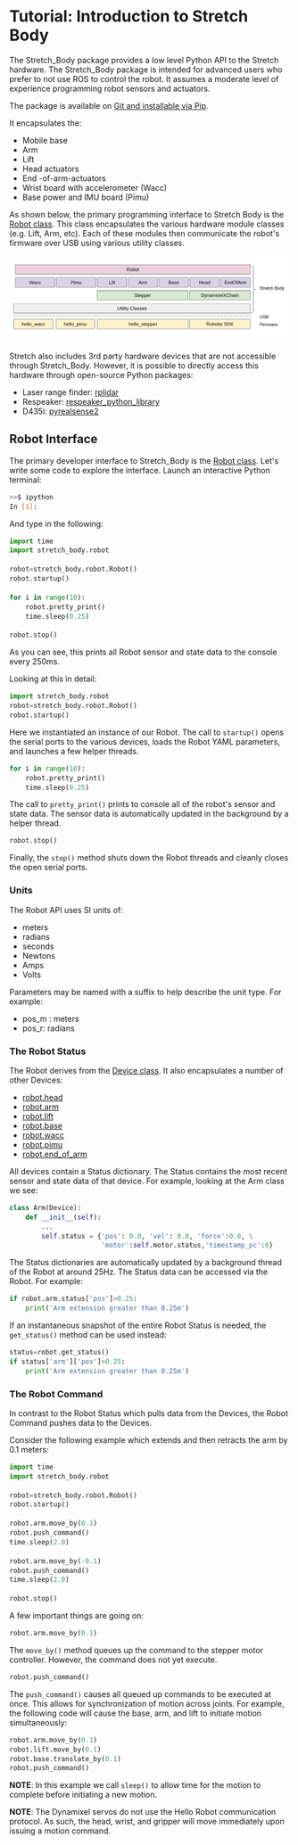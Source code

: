# Tutorial: Introduction to Stretch Body
The Stretch_Body package provides a low level Python API to the Stretch hardware.  The Stretch_Body package is intended for advanced users who prefer to not use ROS to control the robot. It assumes a moderate level of experience programming robot sensors and actuators.

The package is available on [Git and installable via Pip](https://github.com/hello-robot/stretch_body).

It encapsulates the:

* Mobile base 
* Arm 
* Lift 
* Head actuators
* End -of-arm-actuators
* Wrist  board with accelerometer (Wacc)
* Base power and IMU board (Pimu)

As shown below, the primary programming interface to Stretch Body is the [Robot class](https://github.com/hello-robot/stretch_body/blob/master/body/stretch_body/robot.py).  This class encapsulates the various hardware module classes  (e.g. Lift, Arm, etc). Each of these modules then communicate the robot's firmware over USB using various utility classes.

![alt_text](images/stretch_body_overview.png "image_tooltip")

Stretch also includes 3rd party hardware devices that are not accessible through Stretch_Body. However, it is possible to directly access this hardware through open-source Python packages:

* Laser range finder:  [rplidar](https://github.com/SkoltechRobotics/rplidar)
* Respeaker: [respeaker_python_library](https://github.com/respeaker/respeaker_python_library)
* D435i: [pyrealsense2](https://pypi.org/project/pyrealsense2/)




## Robot Interface

The primary developer interface to  Stretch_Body is the [Robot class](https://github.com/hello-robot/stretch_body/blob/master/body/stretch_body/robot.py).  Let's write some code to explore the interface. Launch an interactive Python terminal:

```bash
>>$ ipython
In [1]: 
```

And type in the following:

```python linenums="1"
import time
import stretch_body.robot

robot=stretch_body.robot.Robot()
robot.startup()

for i in range(10):
	robot.pretty_print()
	time.sleep(0.25)
	
robot.stop()

```

As you can see, this prints all Robot sensor and state data to the console every 250ms. 



Looking at this in detail:

```python linenums="4"
import stretch_body.robot
robot=stretch_body.robot.Robot()
robot.startup()
```

Here we instantiated an instance of our Robot. The call to `startup()` opens the serial ports to the various devices, loads the Robot YAML parameters, and launches a few helper threads.

```python linenums="7"
for i in range(10):
	robot.pretty_print()
	time.sleep(0.25)
```

The call to `pretty_print()` prints to console all of the robot's sensor and state data. The sensor data is automatically updated in the background by a helper thread.

```python linenums="11"
robot.stop()
```

Finally, the `stop()` method shuts down the Robot threads and cleanly closes the open serial ports.

### Units

The Robot API uses SI units of:

* meters
* radians
* seconds
* Newtons
* Amps
* Volts

Parameters may be named with a suffix to help describe the unit type. For example:

* pos_m : meters
* pos_r: radians

### The Robot Status

The Robot derives from the [Device class](https://github.com/hello-robot/stretch_body/blob/master/body/stretch_body/device.py). It also encapsulates a number of other Devices:

* [robot.head](https://github.com/hello-robot/stretch_body/blob/master/body/stretch_body/head.py)
* [robot.arm](https://github.com/hello-robot/stretch_body/blob/master/body/stretch_body/arm.py)
* [robot.lift](https://github.com/hello-robot/stretch_body/blob/master/body/stretch_body/lift.py)
* [robot.base](https://github.com/hello-robot/stretch_body/blob/master/body/stretch_body/base.py)
* [robot.wacc](https://github.com/hello-robot/stretch_body/blob/master/body/stretch_body/wacc.py)
* [robot.pimu](https://github.com/hello-robot/stretch_body/blob/master/body/stretch_body/pimu.py)
* [robot.end_of_arm](https://github.com/hello-robot/stretch_body/blob/master/body/stretch_body/end_of_arm.py)

All devices contain a Status dictionary. The Status contains the most recent sensor and state data of that device. For example, looking at the Arm class we see:

```python
class Arm(Device):
    def __init__(self):
        ...
		self.status = {'pos': 0.0, 'vel': 0.0, 'force':0.0, \
                       'motor':self.motor.status,'timestamp_pc':0}
```

The Status dictionaries are  automatically updated by a background thread of the Robot at around 25Hz. The Status data can be accessed via the Robot. For example:

```python
if robot.arm.status['pos']>0.25:
    print('Arm extension greater than 0.25m')
```

If an instantaneous snapshot of the entire Robot Status is needed, the `get_status()` method can be used instead:

```python
status=robot.get_status()
if status['arm']['pos']>0.25:
    print('Arm extension greater than 0.25m')
```

### The Robot Command

In contrast to the Robot Status which pulls data from the Devices, the Robot Command pushes data to the Devices.

Consider the following example which extends and then retracts the arm by 0.1 meters:

```python linenums="1"
import time
import stretch_body.robot

robot=stretch_body.robot.Robot()
robot.startup()

robot.arm.move_by(0.1)
robot.push_command()
time.sleep(2.0) 

robot.arm.move_by(-0.1)
robot.push_command()
time.sleep(2.0)
	
robot.stop()
```

A few important things are going on:

```python linenums="7"
robot.arm.move_by(0.1)
```

The `move_by()` method queues up the command to the stepper motor controller. However, the command does not yet execute.

```python linenums="8"
robot.push_command()
```

The `push_command()` causes all queued up commands to be executed at once. This allows for synchronization of motion across joints. For example, the following code will cause the base, arm, and lift to initiate motion simultaneously:

```python
robot.arm.move_by(0.1)
robot.lift.move_by(0.1)
robot.base.translate_by(0.1)
robot.push_command()
```

**NOTE**: In this example we call `sleep()` to allow time for the motion to complete before initiating a new motion.

**NOTE**: The Dynamixel servos do not use the Hello Robot communication protocol. As such, the head, wrist, and gripper will move immediately upon issuing a motion command. 

